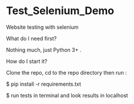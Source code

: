 # Test_Selenium_Demo
Website testing with selenium

What do I need first?

Nothing much, just Python 3+ .

How do I start it?

Clone the repo, cd to the repo directory then run :

$ pip install -r requirements.txt

$ run tests in terminal and look results in localhost


